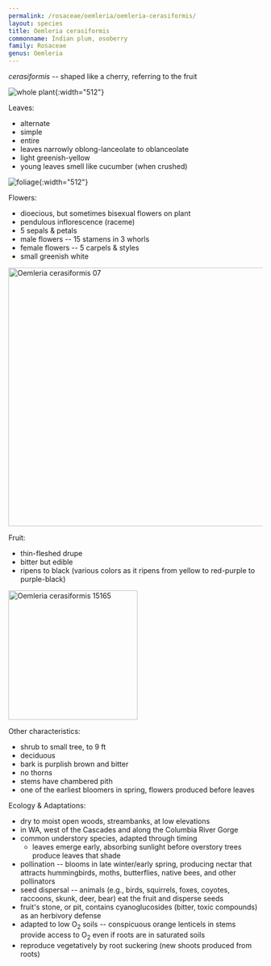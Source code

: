```yaml
---
permalink: /rosaceae/oemleria/oemleria-cerasiformis/
layout: species
title: Oemleria cerasiformis
commonname: Indian plum, osoberry
family: Rosaceae
genus: Oemleria
---
```


*cerasiformis* -- shaped like a cherry, referring to the fruit

![whole plant](http://www.pnwplants.wsu.edu/Handler.ashx?ImageID=816 "whole plant - courtesy of WSU PNW Plants"){:width="512"}

Leaves:
  - alternate
  - simple
  - entire
  - leaves narrowly oblong-lanceolate to oblanceolate
  - light greenish-yellow
  - young leaves smell like cucumber (when crushed)

![foliage](http://www.pnwplants.wsu.edu/Handler.ashx?ImageID=815 "foliage - courtesy of WSU PNW Plants"){:width="512"}

Flowers:
  - dioecious, but sometimes bisexual flowers on plant
  - pendulous inflorescence (raceme)
  - 5 sepals & petals
  - male flowers -- 15 stamens in 3 whorls
  - female flowers -- 5 carpels & styles
  - small greenish white

<a title="Michael Wolf / CC BY-SA (https://creativecommons.org/licenses/by-sa/3.0)" href="https://commons.wikimedia.org/wiki/File:Oemleria_cerasiformis_07.jpg"><img width="512" alt="Oemleria cerasiformis 07" src="https://upload.wikimedia.org/wikipedia/commons/thumb/c/cc/Oemleria_cerasiformis_07.jpg/512px-Oemleria_cerasiformis_07.jpg"></a>

Fruit:
  - thin-fleshed drupe
  - bitter but edible
  - ripens to black (various colors as it ripens from yellow to red-purple to purple-black)

<a title="Walter Siegmund / CC BY-SA (http://creativecommons.org/licenses/by-sa/3.0/)" href="https://commons.wikimedia.org/wiki/File:Oemleria_cerasiformis_15165.JPG"><img width="256" alt="Oemleria cerasiformis 15165" src="https://upload.wikimedia.org/wikipedia/commons/thumb/c/cc/Oemleria_cerasiformis_15165.JPG/256px-Oemleria_cerasiformis_15165.JPG"></a>

Other characteristics:
  - shrub to small tree, to 9 ft
  - deciduous
  - bark is purplish brown and bitter
  - no thorns
  - stems have chambered pith
  - one of the earliest bloomers in spring, flowers produced before leaves

Ecology & Adaptations:
  - dry to moist open woods, streambanks, at low elevations
  - in WA, west of the Cascades and along the Columbia River Gorge
  - common understory species, adapted through timing
    - leaves emerge early, absorbing sunlight before overstory trees produce leaves that shade
  - pollination -- blooms in late winter/early spring, producing nectar that attracts hummingbirds, moths, butterflies, native bees, and other pollinators
  - seed dispersal -- animals (e.g., birds, squirrels, foxes, coyotes, raccoons, skunk, deer, bear) eat the fruit and disperse seeds
  - fruit's stone, or pit, contains cyanoglucosides (bitter, toxic compounds) as an herbivory defense
  - adapted to low O<sub>2</sub> soils -- conspicuous orange lenticels in stems provide access to O<sub>2</sub> even if roots are in saturated soils
  - reproduce vegetatively by root suckering (new shoots produced from roots)

